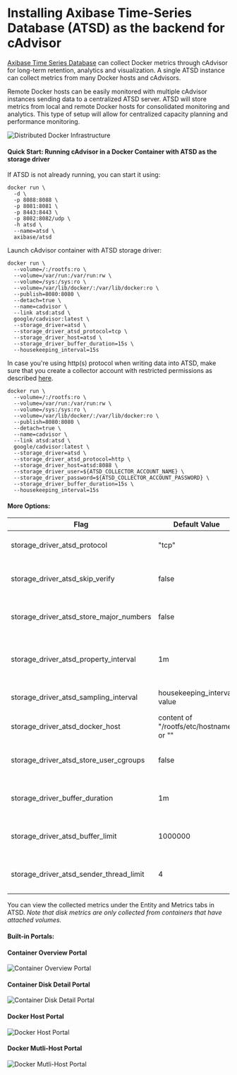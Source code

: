 # Installing Axibase Time-Series Database (ATSD) as the backend for cAdvisor 

[Axibase Time Series Database](http://axibase.com/products/axibase-time-series-database/) can collect Docker metrics through cAdvisor for long-term retention, analytics and visualization. A single ATSD instance can collect metrics from many Docker hosts and cAdvisors.

Remote Docker hosts can be easily monitored with multiple cAdvisor instances sending data to a centralized ATSD server. ATSD will store metrics from local and remote Docker hosts for consolidated monitoring and analytics. This type of setup will allow for centralized capacity planning and performance monitoring.

![Distributed Docker Infrastructure](images/docker_distributed.png)

#### Quick Start: Running cAdvisor in a Docker Container with ATSD as the storage driver

If ATSD is not already running, you can start it using:

```
docker run \
  -d \
  -p 8088:8088 \
  -p 8081:8081 \
  -p 8443:8443 \
  -p 8082:8082/udp \
  -h atsd \
  --name=atsd \
  axibase/atsd
```

Launch cAdvisor container with ATSD storage driver:

```
docker run \
  --volume=/:/rootfs:ro \
  --volume=/var/run:/var/run:rw \
  --volume=/sys:/sys:ro \
  --volume=/var/lib/docker/:/var/lib/docker:ro \
  --publish=8080:8080 \
  --detach=true \
  --name=cadvisor \
  --link atsd:atsd \
  google/cadvisor:latest \
  --storage_driver=atsd \
  --storage_driver_atsd_protocol=tcp \
  --storage_driver_host=atsd \
  --storage_driver_buffer_duration=15s \
  --housekeeping_interval=15s 
```

In case you're using http(s) protocol when writing data into ATSD, make sure that you create a collector account with restricted permissions as described [here](https://github.com/axibase/axibase-collector-docs/blob/master/collector-account.md).

```
docker run \
  --volume=/:/rootfs:ro \
  --volume=/var/run:/var/run:rw \
  --volume=/sys:/sys:ro \
  --volume=/var/lib/docker/:/var/lib/docker:ro \
  --publish=8080:8080 \
  --detach=true \
  --name=cadvisor \
  --link atsd:atsd \
  google/cadvisor:latest \
  --storage_driver=atsd \
  --storage_driver_atsd_protocol=http \
  --storage_driver_host=atsd:8088 \
  --storage_driver_user=${ATSD_COLLECTOR_ACCOUNT_NAME} \
  --storage_driver_password=${ATSD_COLLECTOR_ACCOUNT_PASSWORD} \
  --storage_driver_buffer_duration=15s \
  --housekeeping_interval=15s 
```

#### More Options:

Flag                                     | Default Value                           | Description
-----------------------------------------|-----------------------------------------|------------
storage_driver_atsd_protocol             |"tcp"                                    | Transfer protocol. Supported protocols: http, https, udp, tcp
storage_driver_atsd_skip_verify          |false                                    | Controls whether a client verifies the server's certificate chain and host name
storage_driver_atsd_store_major_numbers  |false                                    | Include statistics for devices with all available major numbers
storage_driver_atsd_property_interval    |1m                                       | Container property (host, id, namespace) update interval. Should be >= housekeeping_interval
storage_driver_atsd_sampling_interval    |housekeeping_interval value              | Series sampling interval. Should be >= housekeeping_interval
storage_driver_atsd_docker_host          |content of "/rootfs/etc/hostname" or ""  | Hostname of the docker host, used as entity prefix
storage_driver_atsd_store_user_cgroups   |false                                    | Include statistics for "user" cgroups (for example: docker-host/user.*)
storage_driver_buffer_duration           |1m                                       | Time for which data is accumulated in a buffer before being sent into ATSD
storage_driver_atsd_buffer_limit         |1000000                                  | Maximum network command count stored in buffer before being sent into ATSD
storage_driver_atsd_sender_thread_limit  |4                                        | Maximum thread (goroutine) count sending data to ATSD server via tcp/udp

You can view the collected metrics under the Entity and Metrics tabs in ATSD.
*Note that disk metrics are only collected from containers that have attached volumes.*

#### Built-in Portals:

#### Container Overview Portal
![Container Overview Portal](images/container_disk_detail_portal.png)

#### Container Disk Detail Portal
![Container Disk Detail Portal](images/container_overview_portal.png)

#### Docker Host Portal
![Docker Host Portal](images/docker_host_portal.png)

#### Docker Mutli-Host Portal
![Docker Mutli-Host Portal](images/docker_multi_host_portal.png)
